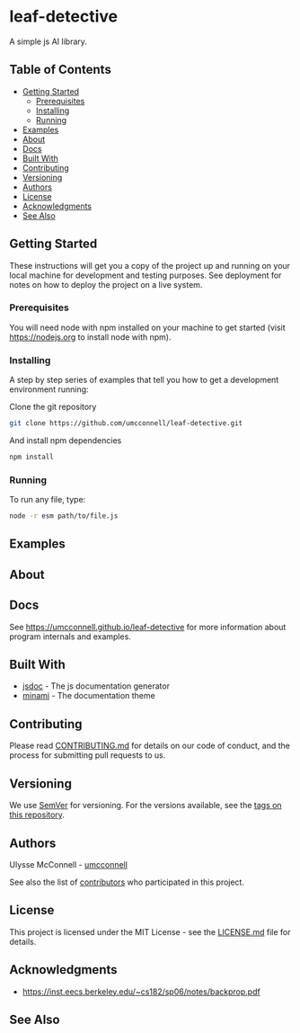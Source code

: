# leaf-detective

A simple js AI library.

## Table of Contents

-   [Getting Started](#getting-started)
    -   [Prerequisites](#prerequisites)
    -   [Installing](#installing)
    -   [Running](#running)
-   [Examples](#examples)
-   [About](#about)
-   [Docs](#docs)
-   [Built With](#built-with)
-   [Contributing](#contributing)
-   [Versioning](#versioning)
-   [Authors](#authors)
-   [License](#license)
-   [Acknowledgments](#acknowledgments)
-   [See Also](#see-also)

## Getting Started

These instructions will get you a copy of the project up and running on your
local machine for development and testing purposes. See deployment for notes on
how to deploy the project on a live system.

### Prerequisites

You will need node with npm installed on your machine to get started (visit
https://nodejs.org to install node with npm).

### Installing

A step by step series of examples that tell you how to get a development
environment running:

Clone the git repository

```bash
git clone https://github.com/umcconnell/leaf-detective.git
```

And install npm dependencies

```bash
npm install
```

### Running

To run any file, type:

```bash
node -r esm path/to/file.js
```

## Examples

## About

## Docs

See https://umcconnell.github.io/leaf-detective for more information about
program internals and examples.

## Built With

-   [jsdoc](https://jsdoc.app/) - The js documentation generator
-   [minami](https://github.com/Nijikokun/minami) - The documentation theme

## Contributing

Please read [CONTRIBUTING.md](CONTRIBUTING.md) for details on our code of
conduct, and the process for submitting pull requests to us.

## Versioning

We use [SemVer](http://semver.org/) for versioning. For the versions available,
see the [tags on this repository](https://github.com/umcconnell/lc4/tags).

## Authors

Ulysse McConnell - [umcconnell](https://github.com/umcconnell/)

See also the list of
[contributors](https://github.com/umcconnell/lc4/contributors)
who participated in this project.

## License

This project is licensed under the MIT License - see the
[LICENSE.md](LICENSE.md) file for details.

## Acknowledgments

-   https://inst.eecs.berkeley.edu/~cs182/sp06/notes/backprop.pdf

## See Also

